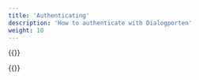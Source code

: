 ```yaml
---
title: 'Authenticating'
description: 'How to authenticate with Dialogporten'
weight: 10
---
```


{{<notyetwritten>}}

{{<children />}}
